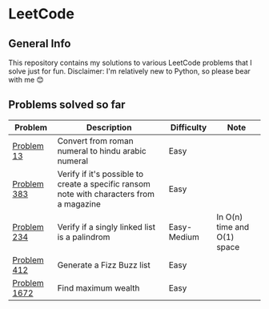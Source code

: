 # LeetCode

## General Info
This repository contains my solutions to various LeetCode problems that I solve just for fun. 
Disclaimer: I'm relatively new to Python, so please bear with me 😊


## Problems solved so far
| Problem                                                                                                                   | Description                                                                              | Difficulty | Note |
|---------------------------------------------------------------------------------------------------------------------------|------------------------------------------------------------------------------------------|------------|------------|
| [Problem 13](https://leetcode.com/problems/roman-to-integer/?envType=featured-list&envId=challenges-for-new-users)        | Convert from roman numeral to hindu arabic numeral                                       | Easy | |
| [Problem 383](https://leetcode.com/problems/ransom-note/?envType=featured-list&envId=challenges-for-new-users)            | Verify if it's possible to create a specific ransom note with characters from a magazine | Easy | |
| [Problem 234](https://leetcode.com/problems/palindrome-linked-list/?envType=featured-list&envId=challenges-for-new-users) | Verify if a singly linked list is a palindrom                                            | Easy-Medium | In O(n) time and O(1) space |
| [Problem 412](https://leetcode.com/problems/fizz-buzz/?envType=featured-list&envId=challenges-for-new-users)              | Generate a Fizz Buzz list                                                                | Easy | |
| [Problem 1672](https://leetcode.com/problems/richest-customer-wealth/description/?envType=featured-list&envId=challenges-for-new-users)             | Find maximum wealth                                                                      | Easy | |







